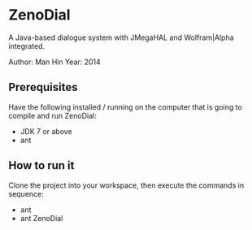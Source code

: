 ZenoDial
========
A Java-based dialogue system with JMegaHAL and Wolfram|Alpha integrated.

Author: Man Hin
Year: 2014


Prerequisites
-------------
Have the following installed / running on the computer that is going to compile and run ZenoDial:
- JDK 7 or above
- ant


How to run it
-------------
Clone the project into your workspace, then execute the commands in sequence:
- ant
- ant ZenoDial
